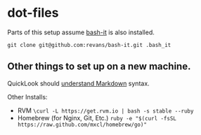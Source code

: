 dot-files
=========

Parts of this setup assume [bash-it](https://github.com/revans/bash-it) is also installed.

    git clone git@github.com:revans/bash-it.git .bash_it

Other things to set up on a new machine.
----------------------------------------

QuickLook should [understand Markdown](https://github.com/toland/qlmarkdown/) syntax.

Other Installs:
- RVM `\curl -L https://get.rvm.io | bash -s stable --ruby`
- Homebrew (for Nginx, Git, Etc.) `ruby -e "$(curl -fsSL https://raw.github.com/mxcl/homebrew/go)"`


